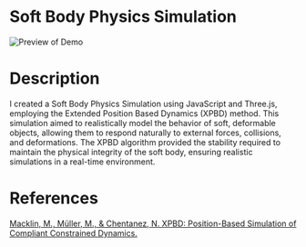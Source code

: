 # Soft Body Physics Simulation
![Preview of Demo](preview.gif)

# Description
I created a Soft Body Physics Simulation using JavaScript and Three.js, employing the Extended Position Based Dynamics (XPBD) method. This simulation aimed to realistically model the behavior of soft, deformable objects, allowing them to respond naturally to external forces, collisions, and deformations. The XPBD algorithm provided the stability required to maintain the physical integrity of the soft body, ensuring realistic simulations in a real-time environment.

# References
[Macklin, M., Müller, M., & Chentanez, N. XPBD: Position-Based Simulation of Compliant Constrained Dynamics.](https://matthias-research.github.io/pages/publications/XPBD.pdf)